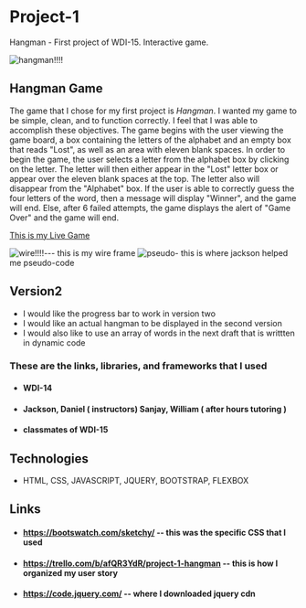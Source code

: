 # Project-1

Hangman - First project of WDI-15. Interactive game. 

![hangman!!!!](https://ruwix.com/pics/memes/hangman-meme.jpg)

## Hangman Game

The game that I chose for my first project is *Hangman*. I wanted my game to be simple, clean, and to function correctly. I feel that I was able to accomplish these objectives. 
The game begins with the user viewing the game board, a box containing the letters of the alphabet and an empty box that reads "Lost", as well as an area with eleven blank spaces. 
In order to begin the game, the user selects a letter from the alphabet box by clicking on the letter. The letter will then either appear in the "Lost" letter box or appear over the eleven blank spaces at the top. The letter also will disappear from the "Alphabet" box. If the user is able to correctly guess the four letters of the word, then a message will display "Winner", and the game will end. Else, after 6 failed attempts, the game displays the alert of "Game Over" and the game will end.


[This is my Live Game](http://angry-euclid-879adc.bitballoon.com/)
 
![wire!!!!](https://i.imgur.com/95MuZ8X.jpg)--- this is my wire frame
![pseudo](https://i.imgur.com/gnqZ5EU.jpg)- this is where jackson helped me pseudo-code


## Version2

* I would like the progress bar to work in version two 
* I would like an actual hangman to be displayed in the second version
* I would also like to use an array of words in the next draft that is writtten in dynamic code




 ### These are the links, libraries, and frameworks that I used 

* #### WDI-14

* #### Jackson, Daniel ( instructors) Sanjay, William ( after hours tutoring ) 

* #### classmates of WDI-15

##  Technologies

* HTML, CSS, JAVASCRIPT, JQUERY, BOOTSTRAP, FLEXBOX

## Links 

* #### https://bootswatch.com/sketchy/ -- this was the specific CSS that I used 

* #### https://trello.com/b/afQR3YdR/project-1-hangman -- this is how I organized my user story

* #### https://code.jquery.com/ -- where I downloaded jquery cdn 
















